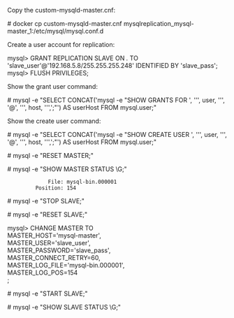 Copy the custom-mysqld-master.cnf:

\# docker cp custom-mysqld-master.cnf mysqlreplication_mysql-master_1:/etc/mysql/mysql.conf.d

Create a user account for replication:

mysql> GRANT REPLICATION SLAVE ON *.* TO 'slave_user'@'192.168.5.8/255.255.255.248' IDENTIFIED BY 'slave_pass';<br>
mysql> FLUSH PRIVILEGES;<br>

Show the grant user command:

\# mysql -e "SELECT CONCAT('mysql -e \"SHOW GRANTS FOR ', '\'', user, '\'', '@', '\'', host, '\'',';\"') AS userHost FROM mysql.user;"

Show the create user command:

\# mysql -e "SELECT CONCAT('mysql -e \"SHOW CREATE USER ', '\'', user, '\'', '@', '\'', host, '\'',';\"') AS userHost FROM mysql.user;"


\# mysql -e "RESET MASTER;"

\# mysql -e "SHOW MASTER STATUS \G;"
```
             File: mysql-bin.000001
         Position: 154
```

\# mysql -e "STOP SLAVE;"

\# mysql -e "RESET SLAVE;"

mysql> CHANGE MASTER TO<br>
MASTER_HOST='mysql-master',<br>
MASTER_USER='slave_user',<br>
MASTER_PASSWORD='slave_pass',<br>
MASTER_CONNECT_RETRY=60,<br>
MASTER_LOG_FILE='mysql-bin.000001',<br>
MASTER_LOG_POS=154<br>
;<br>

\# mysql -e "START SLAVE;"

\# mysql -e "SHOW SLAVE STATUS \G;"
